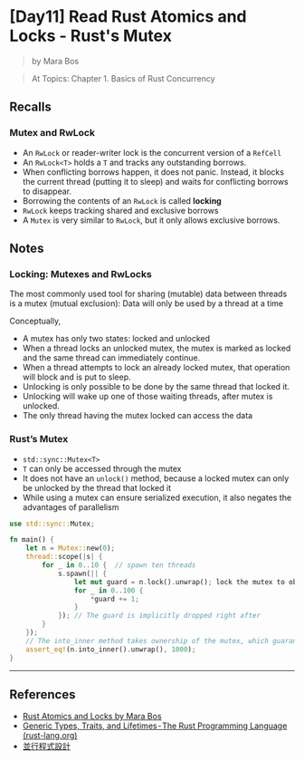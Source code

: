 # [Day11] Read Rust Atomics and Locks - Rust's Mutex

> by Mara Bos

> At Topics: Chapter 1. Basics of Rust Concurrency

## Recalls

### Mutex and RwLock

- An `RwLock` or reader-writer lock is the concurrent version of a `RefCell`
- An `RwLock<T>` holds a `T` and tracks any outstanding borrows.
- When conflicting borrows happen, it does not panic. Instead, it blocks the current thread (​putting it to sleep) and waits for conflicting borrows to disappear.
- Borrowing the contents of an `RwLock` is called **locking**
- `RwLock` keeps tracking shared and exclusive borrows
- A `Mutex` is very similar to `RwLock`, but it only allows exclusive borrows.

## Notes

### Locking: Mutexes and RwLocks

The most commonly used tool for sharing (mutable) data between threads is a mutex (mutual exclusion): Data will only be used by a thread at a time

Conceptually,

- A mutex has only two states: locked and unlocked
- When a thread locks an unlocked mutex, the mutex is marked as locked and the same thread can immediately continue.
- When a thread attempts to lock an already locked mutex, that operation will block and is put to sleep.
- Unlocking is only possible to be done by the same thread that locked it.
- Unlocking will wake up one of those waiting threads, after mutex is unlocked.
- The only thread having the mutex locked can access the data

### Rust’s Mutex

- `std::sync::Mutex<T>`
- `T` can only be accessed through the mutex
- It does not have an `unlock()` method, because a locked mutex can only be unlocked by the thread that locked it
- While using a mutex can ensure serialized execution, it also negates the advantages of parallelism

```rust
use std::sync::Mutex;

fn main() {
    let n = Mutex::new(0);
    thread::scope(|s| {
        for _ in 0..10 {  // spawn ten threads
            s.spawn(|| {
                let mut guard = n.lock().unwrap(); lock the mutex to obtain `MutexGuard`
                for _ in 0..100 {
                    *guard += 1;
                }
            }); // The guard is implicitly dropped right after
        }
    });
    // The into_inner method takes ownership of the mutex, which guarantees that nothing else can have a reference to the mutex anymore, making locking unnecessary. (remove the protection)
    assert_eq!(n.into_inner().unwrap(), 1000);
}
```

---

## References

- [Rust Atomics and Locks by Mara Bos](https://marabos.nl/atomics/)
- [Generic Types, Traits, and Lifetimes - The Rust Programming Language (rust-lang.org)](https://doc.rust-lang.org/stable/book/ch10-00-generics.html)
- [並行程式設計](https://hackmd.io/@sysprog/concurrency/https%3A%2F%2Fhackmd.io%2F%40sysprog%2FS1AMIFt0D)
